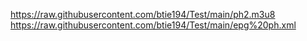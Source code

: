 https://raw.githubusercontent.com/btie194/Test/main/ph2.m3u8
https://raw.githubusercontent.com/btie194/Test/main/epg%20ph.xml
